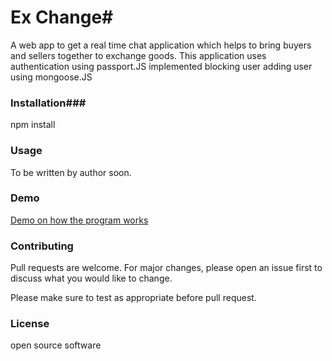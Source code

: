 # Ex Change#

A web app to get a real time chat application which helps to bring buyers and sellers together to exchange goods. This application uses  authentication using passport.JS implemented blocking user adding user using mongoose.JS

### Installation###

npm install

### Usage

To be written by author soon.

### Demo

[Demo on how the program works](https://drive.google.com/file/d/1rlbRAXSmOnye-GGXdcfn5_-AJzfxaa3-/view?usp=sharing)

### Contributing

Pull requests are welcome. For major changes, please open an issue first to discuss what you would like to change.

Please make sure to test as appropriate before pull request.

### License

open source software

